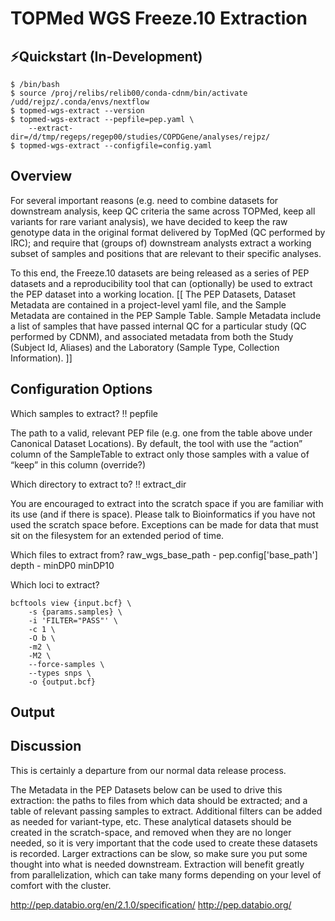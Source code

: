 # TOPMed WGS Freeze.10 Extraction

## ⚡Quickstart (In-Development)
```
$ /bin/bash
$ source /proj/relibs/relib00/conda-cdnm/bin/activate /udd/rejpz/.conda/envs/nextflow
$ topmed-wgs-extract --version
$ topmed-wgs-extract --pepfile=pep.yaml \
    --extract-dir=/d/tmp/regeps/regep00/studies/COPDGene/analyses/rejpz/
$ topmed-wgs-extract --configfile=config.yaml
```

## Overview
For several important reasons (e.g. need to combine datasets for downstream analysis, keep QC criteria the same across TOPMed, keep all variants for rare variant analysis), we have decided to keep the raw genotype data in the original format delivered by TopMed (QC performed by IRC); and require that (groups of) downstream analysts extract a working subset of samples and positions that are relevant to their specific analyses.

To this end, the Freeze.10 datasets are being released as a series of PEP datasets and a reproducibility tool that can (optionally) be used to extract the PEP dataset into a working location. [[ The PEP Datasets, Dataset Metadata are contained in a project-level yaml file, and the Sample Metadata are contained in the PEP Sample Table. Sample Metadata include a list of samples that have passed internal QC for a particular study (QC performed by CDNM), and associated metadata from both the Study (Subject Id, Aliases) and the Laboratory (Sample Type, Collection Information). ]]

## Configuration Options
Which samples to extract?
‼️ pepfile

The path to a valid, relevant PEP file (e.g. one from the table above under Canonical Dataset Locations). By default, the tool with use the “action” column of the SampleTable to extract only those samples with a value of “keep” in this column (override?)

Which directory to extract to?
‼️ extract_dir

You are encouraged to extract into the scratch space if you are familiar with its use (and if there is space). Please talk to Bioinformatics if you have not used the scratch space before. Exceptions can be made for data that must sit on the filesystem for an extended period of time.

Which files to extract from?
raw_wgs_base_path - pep.config['base_path']
depth - minDP0 minDP10

Which loci to extract?
```
bcftools view {input.bcf} \
    -s {params.samples} \
    -i 'FILTER="PASS"' \
    -c 1 \
    -O b \
    -m2 \
    -M2 \
    --force-samples \
    --types snps \
    -o {output.bcf}
```

## Output

## Discussion
This is certainly a departure from our normal data release process.

The Metadata in the PEP Datasets below can be used to drive this extraction: the paths to files from which data should be extracted; and a table of relevant passing samples to extract. Additional filters can be added as needed for variant-type, etc. These analytical datasets should be created in the scratch-space, and removed when they are no longer needed, so it is very important that the code used to create these datasets is recorded. Larger extractions can be slow, so make sure you put some thought into what is needed downstream. Extraction will benefit greatly from parallelization, which can take many forms depending on your level of comfort with the cluster.

http://pep.databio.org/en/2.1.0/specification/
http://pep.databio.org/

